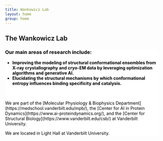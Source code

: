 ```yaml
---
title: Wankowicz Lab
layout: home
group: home
---
```


## The Wankowicz Lab
<div class="row" style="background-color: white; color: black;">





### Our main areas of research include:
- **Improving the modeling of structural conformational ensembles from X-ray crystallography and cryo-EM data by leveraging optimization algorithms and generative AI.**
- **Elucidating the structural mechanisms by which conformational entropy influences binding specificity and catalysis.** <br>

<br>

<br>
We are part of the [Molecular Physiology & Biophysics Department](https://medschool.vanderbilt.edu/mpb/), the [Center for AI in Protein Dynamics](https://www.ai-proteindynamics.org/), and the [Center for Structural Biology](https://www.vanderbilt.edu/csb/) at Vanderbilt University.


We are located in Light Hall at Vanderbilt University.
